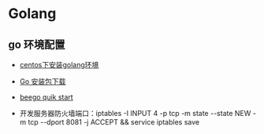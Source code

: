 # Golang

## go 环境配置 

+ [centos下安装golang环境](https://www.jianshu.com/p/74f8a9af59cc)

+ [Go 安装包下载](https://studygolang.com/dl)

+ [beego quik start](https://beego.me/quickstart)

+ 开发服务器防火墙端口：iptables -I INPUT 4 -p tcp -m state --state NEW -m tcp --dport 8081 -j ACCEPT && service iptables save
